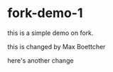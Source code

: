 # fork-demo-1
this is a simple demo on fork.

this is changed by Max Boettcher

here's another change 
